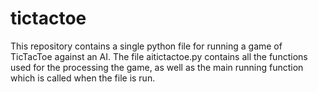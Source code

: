 # tictactoe

This repository contains a single python file for running a game of TicTacToe against an AI.
The file aitictactoe.py contains all the functions used for the processing the game, as well as the main running function which is called when the file is run.
